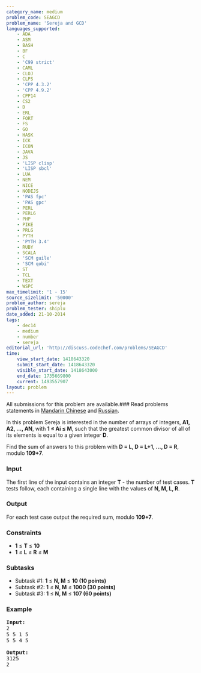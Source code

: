 ```yaml
---
category_name: medium
problem_code: SEAGCD
problem_name: 'Sereja and GCD'
languages_supported:
    - ADA
    - ASM
    - BASH
    - BF
    - C
    - 'C99 strict'
    - CAML
    - CLOJ
    - CLPS
    - 'CPP 4.3.2'
    - 'CPP 4.9.2'
    - CPP14
    - CS2
    - D
    - ERL
    - FORT
    - FS
    - GO
    - HASK
    - ICK
    - ICON
    - JAVA
    - JS
    - 'LISP clisp'
    - 'LISP sbcl'
    - LUA
    - NEM
    - NICE
    - NODEJS
    - 'PAS fpc'
    - 'PAS gpc'
    - PERL
    - PERL6
    - PHP
    - PIKE
    - PRLG
    - PYTH
    - 'PYTH 3.4'
    - RUBY
    - SCALA
    - 'SCM guile'
    - 'SCM qobi'
    - ST
    - TCL
    - TEXT
    - WSPC
max_timelimit: '1 - 15'
source_sizelimit: '50000'
problem_author: sereja
problem_tester: shiplu
date_added: 21-10-2014
tags:
    - dec14
    - medium
    - number
    - sereja
editorial_url: 'http://discuss.codechef.com/problems/SEAGCD'
time:
    view_start_date: 1418643320
    submit_start_date: 1418643320
    visible_start_date: 1418643000
    end_date: 1735669800
    current: 1493557907
layout: problem
---
```

All submissions for this problem are available.###  Read problems statements in [Mandarin Chinese](http://www.codechef.com/download/translated/DEC14/mandarin/SEAGCD.pdf) and [Russian](http://www.codechef.com/download/translated/DEC14/russian/SEAGCD.pdf).

In this problem Sereja is interested in the number of arrays of integers, **A1, A2, ..., AN**, with **1 ≤ Ai ≤ M**, such that the greatest common divisor of all of its elements is equal to a given integer **D**.

Find the sum of answers to this problem with **D = L, D = L+1, ..., D = R**, modulo **109+7**.

### Input

The first line of the input contains an integer **T** - the number of test cases. **T** tests follow, each containing a single line with the values of **N, M, L, R**.

### Output

For each test case output the required sum, modulo **109+7**.

### Constraints

- **1** ≤ **T** ≤ **10**
- **1** ≤ **L** ≤ **R** ≤ **M**

### Subtasks

- Subtask #1: **1** ≤ **N, M** ≤ **10 (10 points)**
- Subtask #2: **1** ≤ **N, M** ≤ **1000 (30 points)**
- Subtask #3: **1** ≤ **N, M** ≤ **107 (60 points)**

### Example

<pre>
<b>Input:</b>
2
5 5 1 5
5 5 4 5

<b>Output:</b>
3125
2


</pre>